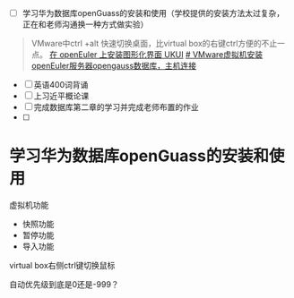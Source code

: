 - [ ] 学习华为数据库openGuass的安装和使用（学校提供的安装方法太过复杂，正在和老师沟通换一种方式做实验）
> VMware中ctrl +alt 快速切换桌面，比virtual box的右键ctrl方便的不止一点。
> [在 openEuler 上安装图形化界面 UKUI](https://docs.openeuler.org/zh/docs/22.03_LTS_SP1/docs/desktop/%E5%AE%89%E8%A3%85UKUI.html)
> [# VMware虚拟机安装openEuler服务器opengauss数据库，主机连接](https://blog.csdn.net/jybjj/article/details/130916879)
- [ ] 英语400词背诵
- [ ] 上习近平概论课
- [ ] 完成数据库第二章的学习并完成老师布置的作业
- [ ] 






# 学习华为数据库openGuass的安装和使用
虚拟机功能
- 快照功能
- 暂停功能
- 导入功能

virtual box右侧ctrl键切换鼠标

自动优先级到底是0还是-999？
#